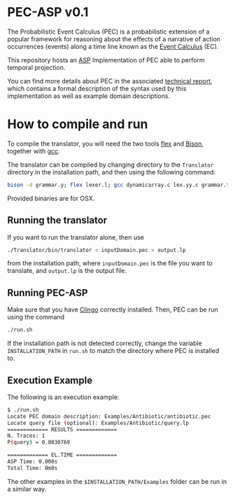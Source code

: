 # PEC-ASP v0.1

The Probabilistic Event Calculus (PEC) is a probabilistic extension of a popular framework for reasoning about the effects of a narrative of action occurrences (events) along a time line known as the [Event Calculus](https://en.wikipedia.org/wiki/Event_calculus) (EC).

This repository hosts an [ASP](https://en.wikipedia.org/wiki/Answer_set_programming) Implementation of PEC able to perform temporal projection.

You can find more details about PEC in the associated [technical report](http://ucl.ac.uk/infostudies/fabio-dasaro/pec/techreport.pdf), which contains a formal description of the syntax used by this implementation as well as example domain descriptions.

# How to compile and run

To compile the translator, you will need the two tools [flex](https://github.com/westes/flex) and [Bison](https://www.gnu.org/software/bison/), together with [gcc](https://gcc.gnu.org).

The translator can be compiled by changing directory to the `Translator` directory in the installation path, and then using the following command:

``` sh
bison -d grammar.y; flex lexer.l; gcc dynamicarray.c lex.yy.c grammar.tab.c -o bin/translator
```

Provided binaries are for OSX.

## Running the translator

If you want to run the translator alone, then use
``` sh
./Translator/bin/translator < inputDomain.pec > output.lp
```
from the installation path, where `inputDomain.pec` is the file you want to translate, and `output.lp` is the output file.

## Running PEC-ASP

Make sure that you have [Clingo](http://potassco.sourceforge.net) correctly installed. Then, PEC can be run using the command
``` sh
./run.sh
```

If the installation path is not detected correctly, change the variable `INSTALLATION_PATH` in `run.sh` to match the directory where PEC is installed to.

## Execution Example

The following is an execution example:

``` sh
$ ./run.sh
Locate PEC domain description: Examples/Antibiotic/antibiotic.pec
Locate query file (optional): Examples/Antibiotic/query.lp
============= RESULTS =============
N. Traces: 1
P(query) = 0.0830769

============= EL.TIME =============
ASP Time: 0.000s
Total Time: 0m0s
```

The other examples in the `$INSTALLATION_PATH/Examples` folder can be run in a similar way.
